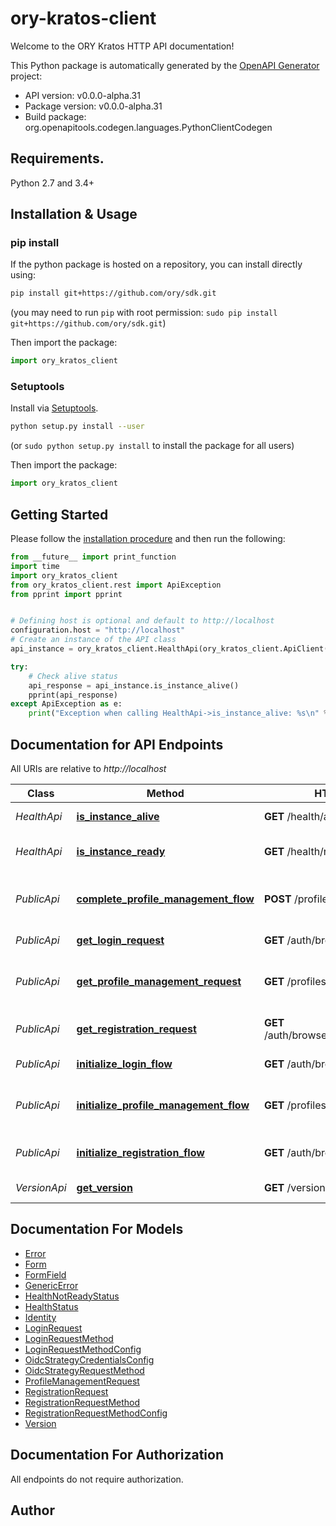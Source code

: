 # ory-kratos-client
Welcome to the ORY Kratos HTTP API documentation!

This Python package is automatically generated by the [OpenAPI Generator](https://openapi-generator.tech) project:

- API version: v0.0.0-alpha.31
- Package version: v0.0.0-alpha.31
- Build package: org.openapitools.codegen.languages.PythonClientCodegen

## Requirements.

Python 2.7 and 3.4+

## Installation & Usage
### pip install

If the python package is hosted on a repository, you can install directly using:

```sh
pip install git+https://github.com/ory/sdk.git
```
(you may need to run `pip` with root permission: `sudo pip install git+https://github.com/ory/sdk.git`)

Then import the package:
```python
import ory_kratos_client 
```

### Setuptools

Install via [Setuptools](http://pypi.python.org/pypi/setuptools).

```sh
python setup.py install --user
```
(or `sudo python setup.py install` to install the package for all users)

Then import the package:
```python
import ory_kratos_client
```

## Getting Started

Please follow the [installation procedure](#installation--usage) and then run the following:

```python
from __future__ import print_function
import time
import ory_kratos_client
from ory_kratos_client.rest import ApiException
from pprint import pprint


# Defining host is optional and default to http://localhost
configuration.host = "http://localhost"
# Create an instance of the API class
api_instance = ory_kratos_client.HealthApi(ory_kratos_client.ApiClient(configuration))

try:
    # Check alive status
    api_response = api_instance.is_instance_alive()
    pprint(api_response)
except ApiException as e:
    print("Exception when calling HealthApi->is_instance_alive: %s\n" % e)

```

## Documentation for API Endpoints

All URIs are relative to *http://localhost*

Class | Method | HTTP request | Description
------------ | ------------- | ------------- | -------------
*HealthApi* | [**is_instance_alive**](docs/HealthApi.md#is_instance_alive) | **GET** /health/alive | Check alive status
*HealthApi* | [**is_instance_ready**](docs/HealthApi.md#is_instance_ready) | **GET** /health/ready | Check readiness status
*PublicApi* | [**complete_profile_management_flow**](docs/PublicApi.md#complete_profile_management_flow) | **POST** /profiles | Complete Profile Management Flow
*PublicApi* | [**get_login_request**](docs/PublicApi.md#get_login_request) | **GET** /auth/browser/requests/login | Get Login Request
*PublicApi* | [**get_profile_management_request**](docs/PublicApi.md#get_profile_management_request) | **GET** /profiles/requests | Get Profile Management Request (via cookie)
*PublicApi* | [**get_registration_request**](docs/PublicApi.md#get_registration_request) | **GET** /auth/browser/requests/registration | Get Registration Request
*PublicApi* | [**initialize_login_flow**](docs/PublicApi.md#initialize_login_flow) | **GET** /auth/browser/login | Initialize a Login Flow
*PublicApi* | [**initialize_profile_management_flow**](docs/PublicApi.md#initialize_profile_management_flow) | **GET** /profiles | Initialize Profile Management Flow
*PublicApi* | [**initialize_registration_flow**](docs/PublicApi.md#initialize_registration_flow) | **GET** /auth/browser/registration | Initialize a Registration Flow
*VersionApi* | [**get_version**](docs/VersionApi.md#get_version) | **GET** /version | Get service version


## Documentation For Models

 - [Error](docs/Error.md)
 - [Form](docs/Form.md)
 - [FormField](docs/FormField.md)
 - [GenericError](docs/GenericError.md)
 - [HealthNotReadyStatus](docs/HealthNotReadyStatus.md)
 - [HealthStatus](docs/HealthStatus.md)
 - [Identity](docs/Identity.md)
 - [LoginRequest](docs/LoginRequest.md)
 - [LoginRequestMethod](docs/LoginRequestMethod.md)
 - [LoginRequestMethodConfig](docs/LoginRequestMethodConfig.md)
 - [OidcStrategyCredentialsConfig](docs/OidcStrategyCredentialsConfig.md)
 - [OidcStrategyRequestMethod](docs/OidcStrategyRequestMethod.md)
 - [ProfileManagementRequest](docs/ProfileManagementRequest.md)
 - [RegistrationRequest](docs/RegistrationRequest.md)
 - [RegistrationRequestMethod](docs/RegistrationRequestMethod.md)
 - [RegistrationRequestMethodConfig](docs/RegistrationRequestMethodConfig.md)
 - [Version](docs/Version.md)


## Documentation For Authorization

 All endpoints do not require authorization.

## Author




